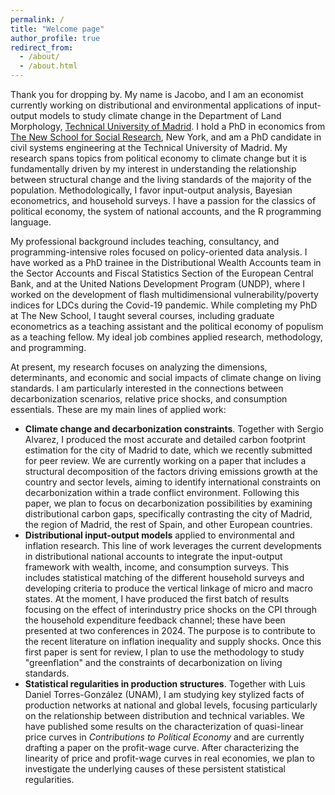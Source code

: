 ```yaml
---
permalink: /
title: "Welcome page"
author_profile: true
redirect_from: 
  - /about/
  - /about.html
---
```


Thank you for dropping by. My name is Jacobo, and I am an economist currently working on distributional and environmental applications of input-output models to study climate change in the Department of Land Morphology, [Technical University of Madrid](https://portalcientifico.upm.es/es/ipublic/researcher/336709). I hold a PhD in economics from [The New School for Social Research](https://www.newschool.edu/nssr/economics/), New York, and am a PhD candidate in civil systems engineering at the Technical University of Madrid. My research spans topics from political economy to climate change but it is fundamentally driven by my interest in understanding the relationship between structural change and the living standards of the majority of the population. Methodologically, I favor input-output analysis, Bayesian econometrics, and household surveys. I have a passion for the classics of political economy, the system of national accounts, and the R programming language.

My professional background includes teaching, consultancy, and programming-intensive roles focused on policy-oriented data analysis. I have worked as a PhD trainee in the Distributional Wealth Accounts team in the Sector Accounts and Fiscal Statistics Section of the European Central Bank, and at the United Nations Development Program (UNDP), where I worked on the development of flash multidimensional vulnerability/poverty indices for LDCs during the Covid-19 pandemic. While completing my PhD at The New School, I taught several courses, including graduate econometrics as a teaching assistant and the political economy of populism as a teaching fellow. My ideal job combines applied research, methodology, and programming.

At present, my research focuses on analyzing the dimensions, determinants, and economic and social impacts of climate change on living standards. I am particularly interested in the connections between decarbonization scenarios, relative price shocks, and consumption essentials. These are my main lines of applied work:

  * **Climate change and decarbonization constraints**. Together with Sergio Alvarez, I produced the most accurate and detailed carbon footprint estimation for the city of Madrid to date, which we recently submitted for peer review. We are currently working on a paper that includes a structural decomposition of the factors driving emissions growth at the country and sector levels, aiming to identify international constraints on decarbonization within a trade conflict environment. Following this paper, we plan to focus on decarbonization possibilities by examining distributional carbon gaps, specifically contrasting the city of Madrid, the region of Madrid, the rest of Spain, and other European countries.
  * **Distributional input-output models** applied to environmental and inflation research. This line of work leverages the current developments in distributional national accounts to integrate the input-output framework with wealth, income, and consumption surveys. This includes statistical matching of the different household surveys and developing criteria to produce the vertical linkage of micro and macro states. At the moment, I have produced the first batch of results focusing on the effect of interindustry price shocks on the CPI through the household expenditure feedback channel; these have been presented at two conferences in 2024. The purpose is to contribute to the recent literature on inflation inequality and supply shocks. Once this first paper is sent for review, I plan to use the methodology to study "greenflation" and the constraints of decarbonization on living standards.
  * **Statistical regularities in production structures**. Together with Luis Daniel Torres-González (UNAM), I am studying key stylized facts of production networks at national and global levels, focusing particularly on the relationship between distribution and technical variables. We have published some results on the characterization of quasi-linear price curves in *Contributions to Political Economy* and are currently drafting a paper on the profit-wage curve. After characterizing the linearity of price and profit-wage curves in real economies, we plan to investigate the underlying causes of these persistent statistical regularities.
